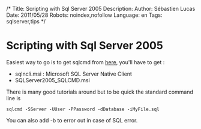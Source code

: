 /*
Title: Scripting with Sql Server 2005
Description: 
Author: Sébastien Lucas
Date: 2011/05/28
Robots: noindex,nofollow
Language: en
Tags: sqlserver,tips
*/
# Scripting with Sql Server 2005

Easiest way to go is to get sqlcmd from [here](http://www.microsoft.com/downloads/en/details.aspx?familyid=d09c1d60-a13c-4479-9b91-9e8b9d835cdc&displaylang=en), you'll have to get :

*	sqlncli.msi : Microsoft SQL Server Native Client
*	SQLServer2005_SQLCMD.msi

There is many good tutorials around but to be quick the standard command line is

```
sqlcmd -SServer -UUser -PPassword -dDatabase -iMyFile.sql
```

You can also add -b to error out in case of SQL error.






